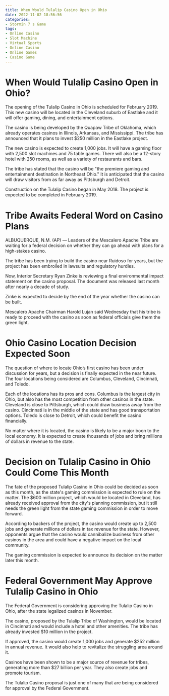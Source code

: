```yaml
---
title: When Would Tulalip Casino Open in Ohio
date: 2022-11-02 18:56:56
categories:
- Stormin 7 s Game
tags:
- Online Casino
- Slot Machine
- Virtual Sports
- Online Casino
- Online Games
- Casino Game
---
```



#  When Would Tulalip Casino Open in Ohio?

The opening of the Tulalip Casino in Ohio is scheduled for February 2019. This new casino will be located in the Cleveland suburb of Eastlake and it will offer gaming, dining, and entertainment options.

The casino is being developed by the Quapaw Tribe of Oklahoma, which already operates casinos in Illinois, Arkansas, and Mississippi. The tribe has announced that it plans to invest $250 million in the Eastlake project.

The new casino is expected to create 1,000 jobs. It will have a gaming floor with 2,500 slot machines and 75 table games. There will also be a 12-story hotel with 250 rooms, as well as a variety of restaurants and bars.

The tribe has stated that the casino will be "the premiere gaming and entertainment destination in Northeast Ohio." It is anticipated that the casino will draw visitors from as far away as Pittsburgh and Detroit.

Construction on the Tulalip Casino began in May 2018. The project is expected to be completed in February 2019.

#  Tribe Awaits Federal Word on Casino Plans

ALBUQUERQUE, N.M. (AP) — Leaders of the Mescalero Apache Tribe are waiting for a federal decision on whether they can go ahead with plans for a high-stakes casino.

The tribe has been trying to build the casino near Ruidoso for years, but the project has been embroiled in lawsuits and regulatory hurdles.

Now, Interior Secretary Ryan Zinke is reviewing a final environmental impact statement on the casino proposal. The document was released last month after nearly a decade of study.

Zinke is expected to decide by the end of the year whether the casino can be built.

Mescalero Apache Chairman Harold Lujan said Wednesday that his tribe is ready to proceed with the casino as soon as federal officials give them the green light.

#  Ohio Casino Location Decision Expected Soon

The question of where to locate Ohio’s first casino has been under discussion for years, but a decision is finally expected in the near future. The four locations being considered are Columbus, Cleveland, Cincinnati, and Toledo.

Each of the locations has its pros and cons. Columbus is the largest city in Ohio, but also has the most competition from other casinos in the state. Cleveland is close to Pittsburgh, which could draw business away from the casino. Cincinnati is in the middle of the state and has good transportation options. Toledo is close to Detroit, which could benefit the casino financially.

No matter where it is located, the casino is likely to be a major boon to the local economy. It is expected to create thousands of jobs and bring millions of dollars in revenue to the state.

#  Decision on Tulalip Casino in Ohio Could Come This Month

The fate of the proposed Tulalip Casino in Ohio could be decided as soon as this month, as the state's gaming commission is expected to rule on the matter. The $600 million project, which would be located in Cleveland, has already received approval from the city's planning commission, but it still needs the green light from the state gaming commission in order to move forward.

According to backers of the project, the casino would create up to 2,500 jobs and generate millions of dollars in tax revenue for the state. However, opponents argue that the casino would cannibalize business from other casinos in the area and could have a negative impact on the local community.

The gaming commission is expected to announce its decision on the matter later this month.

#  Federal Government May Approve Tulalip Casino in Ohio

The Federal Government is considering approving the Tulalip Casino in Ohio, after the state legalized casinos in November.

The casino, proposed by the Tulalip Tribe of Washington, would be located in Cincinnati and would include a hotel and other amenities. The tribe has already invested $10 million in the project.

If approved, the casino would create 1,000 jobs and generate $252 million in annual revenue. It would also help to revitalize the struggling area around it.

Casinos have been shown to be a major source of revenue for tribes, generating more than $27 billion per year. They also create jobs and promote tourism.

The Tulalip Casino proposal is just one of many that are being considered for approval by the Federal Government.